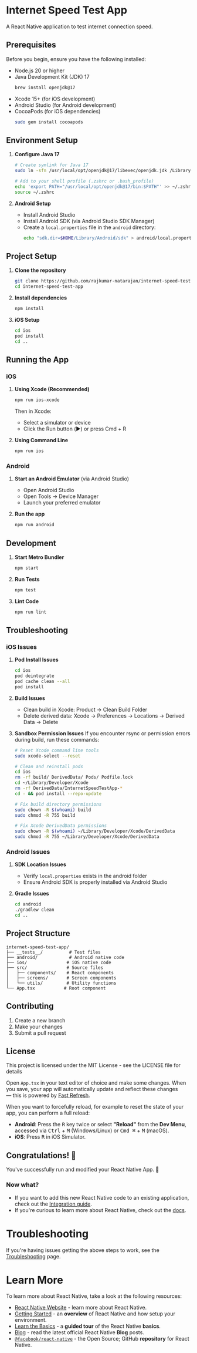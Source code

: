 # Internet Speed Test App

A React Native application to test internet connection speed.

## Prerequisites

Before you begin, ensure you have the following installed:

- Node.js 20 or higher
- Java Development Kit (JDK) 17
  ```bash
  brew install openjdk@17
  ```
- Xcode 15+ (for iOS development)
- Android Studio (for Android development)
- CocoaPods (for iOS dependencies)
  ```bash
  sudo gem install cocoapods
  ```

## Environment Setup

1. **Configure Java 17**
   ```bash
   # Create symlink for Java 17
   sudo ln -sfn /usr/local/opt/openjdk@17/libexec/openjdk.jdk /Library/Java/JavaVirtualMachines/openjdk-17.jdk

   # Add to your shell profile (.zshrc or .bash_profile)
   echo 'export PATH="/usr/local/opt/openjdk@17/bin:$PATH"' >> ~/.zshrc
   source ~/.zshrc
   ```

2. **Android Setup**
   - Install Android Studio
   - Install Android SDK (via Android Studio SDK Manager)
   - Create a `local.properties` file in the `android` directory:
     ```bash
     echo "sdk.dir=$HOME/Library/Android/sdk" > android/local.properties
     ```

## Project Setup

1. **Clone the repository**
   ```bash
   git clone https://github.com/rajkumar-natarajan/internet-speed-test-app.git
   cd internet-speed-test-app
   ```

2. **Install dependencies**
   ```bash
   npm install
   ```

3. **iOS Setup**
   ```bash
   cd ios
   pod install
   cd ..
   ```

## Running the App

### iOS

1. **Using Xcode (Recommended)**
   ```bash
   npm run ios-xcode
   ```
   Then in Xcode:
   - Select a simulator or device
   - Click the Run button (▶️) or press Cmd + R

2. **Using Command Line**
   ```bash
   npm run ios
   ```

### Android

1. **Start an Android Emulator** (via Android Studio)
   - Open Android Studio
   - Open Tools -> Device Manager
   - Launch your preferred emulator

2. **Run the app**
   ```bash
   npm run android
   ```

## Development

1. **Start Metro Bundler**
   ```bash
   npm start
   ```

2. **Run Tests**
   ```bash
   npm test
   ```

3. **Lint Code**
   ```bash
   npm run lint
   ```

## Troubleshooting

### iOS Issues

1. **Pod Install Issues**
   ```bash
   cd ios
   pod deintegrate
   pod cache clean --all
   pod install
   ```

2. **Build Issues**
   - Clean build in Xcode: Product -> Clean Build Folder
   - Delete derived data: Xcode -> Preferences -> Locations -> Derived Data -> Delete

3. **Sandbox Permission Issues**
   If you encounter rsync or permission errors during build, run these commands:
   ```bash
   # Reset Xcode command line tools
   sudo xcode-select --reset

   # Clean and reinstall pods
   cd ios
   rm -rf build/ DerivedData/ Pods/ Podfile.lock
   cd ~/Library/Developer/Xcode
   rm -rf DerivedData/InternetSpeedTestApp-*
   cd - && pod install --repo-update

   # Fix build directory permissions
   sudo chown -R $(whoami) build
   sudo chmod -R 755 build

   # Fix Xcode DerivedData permissions
   sudo chown -R $(whoami) ~/Library/Developer/Xcode/DerivedData
   sudo chmod -R 755 ~/Library/Developer/Xcode/DerivedData
   ```

### Android Issues

1. **SDK Location Issues**
   - Verify `local.properties` exists in the android folder
   - Ensure Android SDK is properly installed via Android Studio

2. **Gradle Issues**
   ```bash
   cd android
   ./gradlew clean
   cd ..
   ```

## Project Structure

```
internet-speed-test-app/
├── __tests__/          # Test files
├── android/            # Android native code
├── ios/               # iOS native code
├── src/               # Source files
│   ├── components/    # React components
│   ├── screens/       # Screen components
│   └── utils/         # Utility functions
└── App.tsx           # Root component
```

## Contributing

1. Create a new branch
2. Make your changes
3. Submit a pull request

## License

This project is licensed under the MIT License - see the LICENSE file for details

Open `App.tsx` in your text editor of choice and make some changes. When you save, your app will automatically update and reflect these changes — this is powered by [Fast Refresh](https://reactnative.dev/docs/fast-refresh).

When you want to forcefully reload, for example to reset the state of your app, you can perform a full reload:

- **Android**: Press the <kbd>R</kbd> key twice or select **"Reload"** from the **Dev Menu**, accessed via <kbd>Ctrl</kbd> + <kbd>M</kbd> (Windows/Linux) or <kbd>Cmd ⌘</kbd> + <kbd>M</kbd> (macOS).
- **iOS**: Press <kbd>R</kbd> in iOS Simulator.

## Congratulations! :tada:

You've successfully run and modified your React Native App. :partying_face:

### Now what?

- If you want to add this new React Native code to an existing application, check out the [Integration guide](https://reactnative.dev/docs/integration-with-existing-apps).
- If you're curious to learn more about React Native, check out the [docs](https://reactnative.dev/docs/getting-started).

# Troubleshooting

If you're having issues getting the above steps to work, see the [Troubleshooting](https://reactnative.dev/docs/troubleshooting) page.

# Learn More

To learn more about React Native, take a look at the following resources:

- [React Native Website](https://reactnative.dev) - learn more about React Native.
- [Getting Started](https://reactnative.dev/docs/environment-setup) - an **overview** of React Native and how setup your environment.
- [Learn the Basics](https://reactnative.dev/docs/getting-started) - a **guided tour** of the React Native **basics**.
- [Blog](https://reactnative.dev/blog) - read the latest official React Native **Blog** posts.
- [`@facebook/react-native`](https://github.com/facebook/react-native) - the Open Source; GitHub **repository** for React Native.
